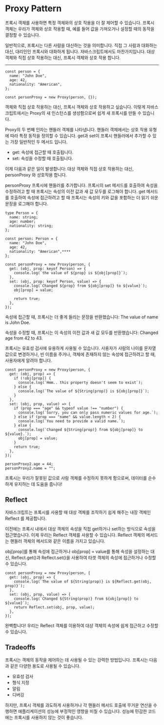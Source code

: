 # Proxy Pattern

프록시 객체를 사용하면 특정 객체와의 상호 작용을 더 잘 제어할 수 있습니다.
프록시 객체는 우리가 객체와 상호 작용할 때, 예를 들어 값을 가져오거나 설정할 때의 동작을 결정할 수 있습니다.

일반적으로, 프록시는 다른 사람을 대신하는 것을 의미합니다. 직접 그 사람과 대화하는 대신, 대리인인 프록시와 대화하게 됩니다.
자바스크립트에서도 마찬가지입니다. 대상 객체와 직접 상호 작용하는 대신, 프록시 객체와 상호 작용 합니다.

---

```tsx
const person = {
  name: "John Doe",
  age: 42,
  nationality: "American",
};

const personProxy = new Proxy(person, {});
```

객체와 직접 상호 작용하는 대신, 프록시 객체와 상호 작용하고 싶습니다.
이렇게 자바스크립트에서는 Proxy의 새 인스턴스를 생성함으로써 쉽게 새 프록시를 만들 수 있습니다.

Proxy의 두 번째 인자는 핸들러 객체를 나타냅니다.
핸들러 객체에서는 상호 작용 유형에 따라 특정 동작을 정의할 수 있습니다. get과 set이 프록시 핸들러에서 추가할 수 있는 가장 일반적인 두 메서드 입니다.

- get: 속성에 접근할 때 호출됩니다.
- set: 속성을 수정할 때 호출됩니다.

이제 다음과 같은 일이 발생합니다:
대상 객체와 직접 상호 작용하는 대신, personProxy 와 상호작용 합니다.

personProxy 프록시에 핸들러를 추가합니다. 프록시의 set 메서드를 호출하여 속성을 수정하려고 할 때 프록시는 속성의 이전 값과 새 값 모두를 로그해야 합니다.
get 메서드를 호출하여 속성에 접근하려고 할 때 프록시는 속성의 키와 값을 포함하는 더 읽기 쉬운 문장을 로그해야 합니다.

```tsx
type Person = {
  name: string;
  age: number;
  nationality: string;
};

const person: Person = {
  name: "John Doe",
  age: 42,
  nationality: "American",****
};

const personProxy = new Proxy(person, {
  get: (obj, prop: keyof Person) => {
    console.log(`the value of ${prop} is ${obj[prop]}`);
  },
  set: (obj, prop: keyof Person, value) => {
    console.log(`Changed ${prop} from ${obj[prop]} to ${value}`);
    obj[prop] = value;

    return true;
  },
});
```

속성에 접근할 때, 프록시는 더 좋게 들리는 문장을 반환했습니다: The value of name is John Doe.

속성을 수정할 때, 프록시는 이 속성의 이전 값과 새 값 모두를 반환했습니다: Changed age from 42 to 43.

프록시는 유효성 검사에 유용하게 사용될 수 있습니다. 사용자가 사람의 나이를 문자열 값으로 변경하거나, 빈 이름을 주거나, 객체에 존재하지 않는 속성에 접근하려고 할 때, 사용자에게 알려야 합니다.

```tsx
const personProxy = new Proxy(person, {
  get: (obj, prop) => {
    if (!obj[prop]) {
      console.log(`Hmm.. this property doesn't seem to exist`);
    } else {
      console.log(`The value of ${String(prop)} is ${obj[prop]}`);
    }
  },
  set: (obj, prop, value) => {
    if (prop === "age" && typeof value !== "number") {
      console.log(`Sorry, you can only pass numeric values for age.`);
    } else if (prop === "name" && value.length < 2) {
      console.log(`You need to provide a valid name.`);
    } else {
      console.log(`Changed ${String(prop)} from ${obj[prop]} to ${value}.`);
      obj[prop] = value;
    }
    return true;
  },
});

personProxy2.age = 44;
personProxy2.name = "";
```

프록시는 우리가 잘못된 값으로 사람 객체를 수정하지 못하게 함으로써, 데이터를 순수하게 유지하는 데 도움을 줍니다!

## Reflect

자바스크립트는 프록시를 사용할 때 대상 객체를 조작하기 쉽게 해주는 내장 객체인 Reflect 를 제공합니다.

이전에는 프록시 내에서 대상 객체의 속성을 직접 get하거나 set하는 방식으로 속성을 접근했습니다.
이제 우리는 Reflect 객체를 사용할 수 있습니다. Reflect 객체의 메서드는 핸들러 객체의 메서드와 같은 이름을 가지고 있습니다.

obj[prop]를 통해 속성에 접근하거나 obj[prop] = value를 통해 속성을 설정하는 대신, Reflect.get()과 Reflect.set()을 사용하여 타겟 객체의 속성에 접근하거나 수정할 수 있습니다.

```tsx
const personProxy = new Proxy(person, {
  get: (obj, prop) => {
    console.log(`The value of ${String(prop)} is ${Reflect.get(obj, prop)}`);
  },
  set: (obj, prop, value) => {
    console.log(`Changed ${String(prop)} from ${obj[prop]} to ${value}`);
    return Reflect.set(obj, prop, value);
  },
});
```

완벽합니다! 우리는 Reflect 객체를 이용하여 대상 객체의 속성에 쉽게 접근하고 수정할 수 있습니다.

## Tradeoffs

프록시는 객체의 동작을 제어하는 데 사용될 수 있는 강력한 방법입니다.
프록시는 다음과 같은 다양한 용도로 사용될 수 있습니다.

- 유효성 검사
- 형식 지정
- 알림
- 디버깅

하지만, 프록시 객체를 과도하게 사용하거나 각 핸들러 메서드 호출에 무거운 연산을 수행하면 애플리케이션의 성능에 부정적인 영향을 미칠 수 있습니다.
성능에 민감한 코드에는 프록시를 사용하지 않는 것이 좋습니다.
